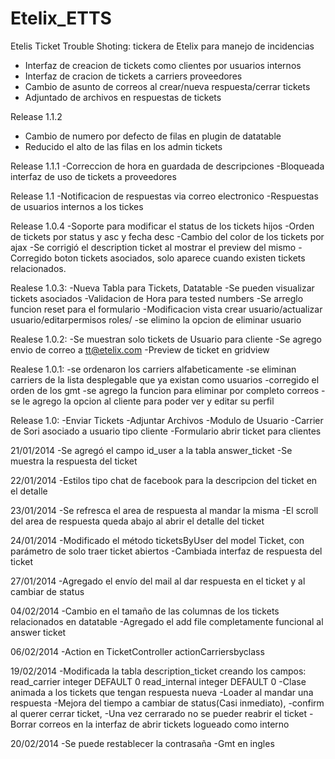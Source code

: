 Etelix_ETTS
===========

Etelis Ticket Trouble Shoting: tickera de Etelix para manejo de incidencias
- Interfaz de creacion de tickets como clientes por usuarios internos
- Interfaz de cracion de tickets a carriers proveedores
- Cambio de asunto de correos al crear/nueva respuesta/cerrar tickets
- Adjuntado de archivos en respuestas de tickets

Release 1.1.2
- Cambio de numero por defecto de filas en plugin de datatable
- Reducido el alto de las filas en los admin tickets

Release 1.1.1
-Correccion de hora en guardada de descripciones
-Bloqueada interfaz de uso de tickets a proveedores

Release 1.1
-Notificacion de respuestas via correo electronico
-Respuestas de usuarios internos a los tickes

Release 1.0.4
-Soporte para modificar el status de los tickets hijos
-Orden de tickets por status y asc y fecha desc
-Cambio del color de los tickets por ajax
-Se corrigió el description ticket al mostrar el preview del mismo
-Corregido boton tickets asociados, solo aparece cuando existen tickets relacionados.

Realese 1.0.3:
-Nueva Tabla para Tickets, Datatable
-Se pueden visualizar tickets asociados
-Validacion de Hora para tested numbers
-Se arreglo funcion reset para el formulario
-Modificacion vista crear usuario/actualizar usuario/editarpermisos roles/
-se elimino la opcion de eliminar usuario

Realese 1.0.2:
-Se muestran solo tickets de Usuario para cliente
-Se agrego envio de correo a tt@etelix.com
-Preview de ticket en gridview

Realese 1.0.1:
-se ordenaron los carriers alfabeticamente
-se eliminan carriers de la lista desplegable que ya existan como usuarios
-corregido el orden de los gmt
-se agrego la funcion para eliminar por completo correos
-se le agrego la opcion al cliente para poder ver y editar su perfil

Release 1.0:
-Enviar Tickets 
-Adjuntar Archivos
-Modulo de Usuario
-Carrier de Sori asociado a usuario tipo cliente
-Formulario abrir ticket para clientes

21/01/2014
-Se agregó el campo id_user a la tabla answer_ticket
-Se muestra la respuesta del ticket

22/01/2014
-Estilos tipo chat de facebook para la descripcion del ticket en el detalle

23/01/2014
-Se refresca el area de respuesta al mandar la misma
-El scroll del area de respuesta queda abajo al abrir el detalle del ticket

24/01/2014
-Modificado el método ticketsByUser del model Ticket, con parámetro de solo traer
ticket abiertos
-Cambiada interfaz de respuesta del ticket

27/01/2014
-Agregado el envío del mail al dar respuesta en el ticket y al cambiar de status

04/02/2014
-Cambio en el tamaño de las columnas de los tickets relacionados en datatable
-Agregado el add file completamente funcional al answer ticket

06/02/2014
-Action en TicketController actionCarriersbyclass

19/02/2014
-Modificada la tabla description_ticket creando los campos: 
 read_carrier integer DEFAULT 0 read_internal integer DEFAULT 0
-Clase animada a los tickets que tengan respuesta nueva
-Loader al mandar una respuesta
-Mejora del tiempo a cambiar de status(Casi inmediato),
-confirm al querer cerrar ticket,
-Una vez cerrarado no se pueder reabrir el ticket
-Borrar correos en la interfaz de abrir tickets logueado como interno

20/02/2014
-Se puede restablecer la contrasaña
-Gmt en ingles